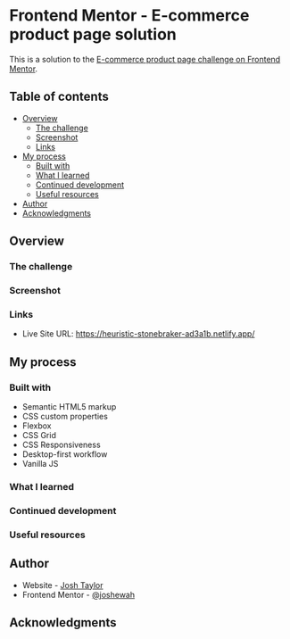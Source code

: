 # Frontend Mentor - E-commerce product page solution

This is a solution to the [E-commerce product page challenge on Frontend Mentor](https://www.frontendmentor.io/challenges/ecommerce-product-page-UPsZ9MJp6).

## Table of contents

- [Overview](#overview)
  - [The challenge](#the-challenge)
  - [Screenshot](#screenshot)
  - [Links](#links)
- [My process](#my-process)
  - [Built with](#built-with)
  - [What I learned](#what-i-learned)
  - [Continued development](#continued-development)
  - [Useful resources](#useful-resources)
- [Author](#author)
- [Acknowledgments](#acknowledgments)

## Overview

### The challenge

### Screenshot

### Links

- Live Site URL: https://heuristic-stonebraker-ad3a1b.netlify.app/

## My process

### Built with

- Semantic HTML5 markup
- CSS custom properties
- Flexbox
- CSS Grid
- CSS Responsiveness
- Desktop-first workflow
- Vanilla JS

### What I learned

### Continued development

### Useful resources

## Author

- Website - [Josh Taylor](https://www.your-site.com)
- Frontend Mentor - [@joshewah](https://www.frontendmentor.io/profile/yourusername)

## Acknowledgments
